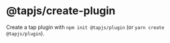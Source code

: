 # @tapjs/create-plugin

Create a tap plugin with `npm init @tapjs/plugin` (or `yarn
create @tapjs/plugin`).
